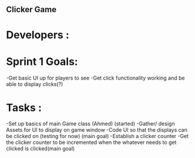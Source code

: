 ## Clicker Game

# Developers :

# Sprint 1 Goals: 
-Get basic UI up for players to see
-Get click functionality working and be able to display clicks(?)

# Tasks : 
-Set up basics of main Game class (Ahmed) (started)
-Gather/ design Assets for UI to display on game window
-Code UI so that the displays can be clicked on (testing for now) (main goal)
-Establish a clicker counter
-Get the clicker counter to be incremented when the whatever needs to get clicked is clicked(main goal)